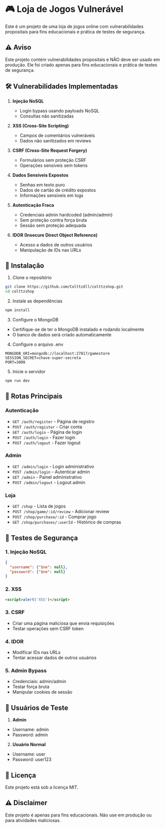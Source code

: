 # 🎮 Loja de Jogos Vulnerável

Este é um projeto de uma loja de jogos online com vulnerabilidades propositais para fins educacionais e prática de testes de segurança.

## ⚠️ Aviso

Este projeto contém vulnerabilidades propositais e NÃO deve ser usado em produção. Ele foi criado apenas para fins educacionais e prática de testes de segurança.

## 🛠️ Vulnerabilidades Implementadas

1. **Injeção NoSQL**
   - Login bypass usando payloads NoSQL
   - Consultas não sanitizadas

2. **XSS (Cross-Site Scripting)**
   - Campos de comentários vulneráveis
   - Dados não sanitizados em reviews

3. **CSRF (Cross-Site Request Forgery)**
   - Formulários sem proteção CSRF
   - Operações sensíveis sem tokens

4. **Dados Sensíveis Expostos**
   - Senhas em texto puro
   - Dados de cartão de crédito expostos
   - Informações sensíveis em logs

5. **Autenticação Fraca**
   - Credenciais admin hardcoded (admin/admin)
   - Sem proteção contra força bruta
   - Sessão sem proteção adequada

6. **IDOR (Insecure Direct Object Reference)**
   - Acesso a dados de outros usuários
   - Manipulação de IDs nas URLs

## 🚀 Instalação

1. Clone o repositório
```bash
git clone https://github.com/Colttzdll/colttzshop.git
cd colttzshop
```

2. Instale as dependências
```bash
npm install
```

3. Configure o MongoDB
- Certifique-se de ter o MongoDB instalado e rodando localmente
- O banco de dados será criado automaticamente

4. Configure o arquivo .env
```env
MONGODB_URI=mongodb://localhost:27017/gamestore
SESSION_SECRET=chave-super-secreta
PORT=3000
```

5. Inicie o servidor
```bash
npm run dev
```

## 📝 Rotas Principais

### Autenticação
- `GET /auth/register` - Página de registro
- `POST /auth/register` - Criar conta
- `GET /auth/login` - Página de login
- `POST /auth/login` - Fazer login
- `POST /auth/logout` - Fazer logout

### Admin
- `GET /admin/login` - Login administrativo
- `POST /admin/login` - Autenticar admin
- `GET /admin` - Painel administrativo
- `POST /admin/logout` - Logout admin

### Loja
- `GET /shop` - Lista de jogos
- `POST /shop/game/:id/review` - Adicionar review
- `POST /shop/purchase/:id` - Comprar jogo
- `GET /shop/purchases/:userId` - Histórico de compras

## 🧪 Testes de Segurança

### 1. Injeção NoSQL
```json
{
  "username": {"$ne": null},
  "password": {"$ne": null}
}
```

### 2. XSS
```html
<script>alert('XSS')</script>
```

### 3. CSRF
- Criar uma página maliciosa que envia requisições
- Testar operações sem CSRF token

### 4. IDOR
- Modificar IDs nas URLs
- Tentar acessar dados de outros usuários

### 5. Admin Bypass
- Credenciais: admin/admin
- Testar força bruta
- Manipular cookies de sessão

## 👥 Usuários de Teste

1. **Admin**
- Username: admin
- Password: admin

2. **Usuário Normal**
- Username: user
- Password: user123

## 📄 Licença

Este projeto está sob a licença MIT.

## ⚠️ Disclaimer

Este projeto é apenas para fins educacionais. Não use em produção ou para atividades maliciosas. 